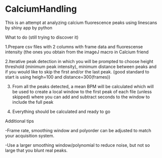 # CalciumHandling

This is an attempt at analyzing calcium fluorescence peaks using linescans by shiny app by python

What to do (still trying to discover it)

1.Prepare csv files with 2 columns with frame data and fluorescense intensity (the ones you obtain from the imageJ macro in Calcium friend

  
2.Iterative peak detection in which you will be prompted to choose height threshold (minimum peak intensity), minimum distance between peaks and if you would like to skip the first and/or the last peak. (good standard to start is using heigh=100 and distance=300(frames))

3. From all the peaks detected, a mean BPM will be calculated which will be used to create a local window to the first peak of each file (unless skipped) where you can add and subtract seconds to the window to include the full peak
  
4. Everything should be calculated and ready to go

Additional tips

-Frame rate, smoothing window and polyorder can be adjusted to match your acquisition system.

-Use a larger smoothing window/polynomial to reduce noise, but not so large that you blunt real peaks.
